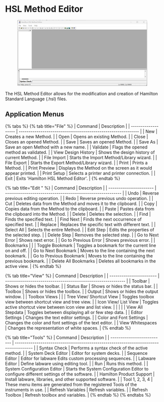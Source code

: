 # HSL Method Editor



<figure><img src="../../.gitbook/assets/image (724).png" alt=""><figcaption></figcaption></figure>

The HSL Method Editor allows for the modification and creation of Hamilton Standard Language (.hsl) files.





## Application Menus



{% tabs %}
{% tab title="File" %}
| Command             | Description                                                   |
| ------------------- | ------------------------------------------------------------- |
| New                 | Creates a new Method.                                         |
| Open                | Opens an existing Method.                                     |
| Close               | Closes an opened Method.                                      |
| Save                | Saves an opened Method.                                       |
| Save As             | Save an open Method with a new name.                          |
| Validate            | Flags the opened method as validated.                         |
| View Design History | Shows the design history of current Method.                   |
| File Import         | Starts the Import Method/Library wizard.                      |
| File Export         | Starts the Export Method/Library wizard.                      |
| Print               | Prints a Method.                                              |
| Print Preview       | Displays the Method on the screen as it would appear printed. |
| Print Setup         | Selects a printer and printer connection.                     |
| Exit                | Exits 'Hamilton HSL Method Editor'.                           |
{% endtab %}

{% tab title="Edit " %}
| Command                 | Description                                                 |
| ----------------------- | ----------------------------------------------------------- |
| Undo                    | Reverse previous editing operation.                         |
| Redo                    | Reverse previous undo operation.                            |
| Cut                     | Deletes data from the Method and moves it to the clipboard. |
| Copy                    | Copies data from the Method to the clipboard.               |
| Paste                   | Pastes data from the clipboard into the Method.             |
| Delete                  | Deletes the selection.                                      |
| Find                    | Finds the specified text.                                   |
| Find Next               | Finds the next occurrence of specified text.                |
| Replace                 | Replaces the specific text with different text.             |
| Select All              | Selects the entire Method.                                  |
| Edit Step               | Edits the properties of the selected step.                  |
| Delete Step             | Removes the selected step.                                  |
| Go to Next Error        | Shows next error.                                           |
| Go to Previous Error    | Shows previous error.                                       |
| Bookmarks               |                                                             |
| Toggle Bookmark         | Toggles a bookmark for the current line on and off.         |
| Go to Next Bookmark     | Moves to the line containing the next bookmark.             |
| Go to Previous Bookmark | Moves to the line containing the previous bookmark.         |
| Delete All Bookmarks    | Deletes all bookmarks in the active view.                   |
{% endtab %}

{% tab title="View" %}
| Command                  | Description                                                   |
| ------------------------ | ------------------------------------------------------------- |
| Toolbar                  | Shows or hides the toolbar.                                   |
| Status Bar               | Shows or hides the status bar.                                |
| Toolbox                  | Shows or hides the toolbox.                                   |
| Output                   | Shows or hides the output window.                             |
| Toolbox Views            |                                                               |
| Tree View/ Shortcut View | Toggles toolbox view between shortcut view and tree view.     |
| Icon View/ List View     | Toggles active shortcut view between icon view and list view. |
|                          |                                                               |
| View All Stepdata        | Toggles between displaying all or few step data.              |
| Editor Settings          | Changes the text editor settings.                             |
| Color and Font Settings  | Changes the color and font settings of the text editor.       |
| View Whitespaces         | Changes the representation of white spaces.                   |
{% endtab %}

{% tab title="Tools" %}
| Command                     | Description                                                                             |
| --------------------------- | --------------------------------------------------------------------------------------- |
| Syntax Check                | Performs a syntax check of the active method.                                           |
| System Deck Editor          | Editor for system decks.                                                                |
| Sequence Editor             | Editor for labware Edits custom processing sequences.                                   |
| Labware Editor              | Define labware using editing tool.                                                      |
| Run                         | Runs this method.                                                                       |
| System Configuration Editor | Starts the System Configuration Editor to configure different settings of the software. |
| Hamilton Product Support    | Install labware, libraries, and other supported software.                               |
| Tool 1, 2, 3, 4             | These menu items are generated from the registered Tools of the instruments in use.     |
| Refresh Variables           | Refresh variables.                                                                      |
| Refresh Toolbox             | Refresh toolbox and variables.                                                          |
{% endtab %}
{% endtabs %}

